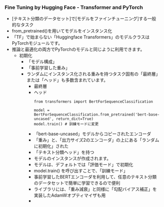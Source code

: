 ### Fine Tuning by Hugging Face - Transformer and PyTorch

- [テキスト分類のデータセット]で[モデルをファインチューニング]する一般的なタスク
- from_pretrained()を用いてモデルをインスタンス化
- 「TF」で始まらない「Huggingface Transformers」のモデルクラスはPyTorchモジュールです。
- 推論と最適化の両方でPyTorchのモデルと同じように利用できます。
  - 初期化
    - 「モデル構成」
    - 「事前学習した重み」
    - ランダムにインスタンス化される重みを持つタスク固有の「最終層」または「ヘッド」も多数含まれています。
      - 最終層
      - ヘッド
        ```python:
        from transformers import BertForSequenceClassification
        
        model = BertForSequenceClassification.from_pretrained('bert-base-uncased', return_dict=True)
        model.train() # 訓練モードに変更
        ```
      - 「bert-base-uncased」モデルからコピーされたエンコーダ
      - 「重み」と、「出力サイズ2のエンコーダ」の上にある「ランダムに初期化」された
      - 「テキスト分類ヘッド」を持つ 
      - モデルのインスタンスが作成されます。
      - モデルは、デフォルトでは「評価モード」で初期化
      - model.train() を呼び出すことで、「訓練モード」
      - 事前学習したBERTエンコーダを利用して、任意のテキスト分類のデータセットで簡単に学習できるので便利
      - ライブラリには、「重み減衰」と同様に「勾配バイアス補正」を実装したAdamWオプティマイザも用
      - 
